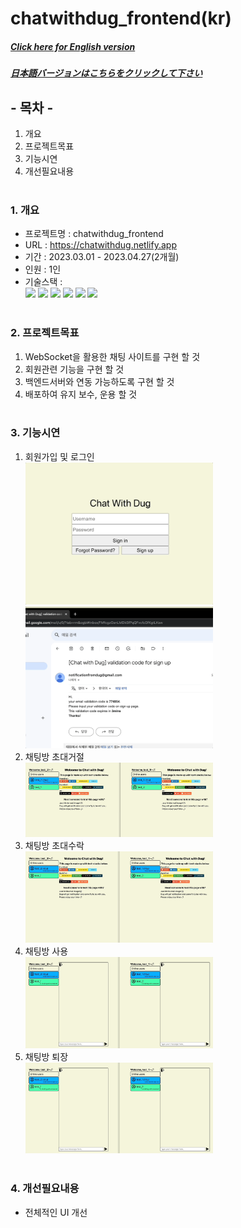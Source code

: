 # chatwithdug_frontend(kr)

##### [Click here for English version](README_EN.md)

##### [日本語バージョンはこちらをクリックして下さい](README_JP.md)

## - 목차 -

1. 개요
2. 프로젝트목표
3. 기능시연
4. 개선필요내용
   </br>
   </br>

### 1. 개요

- 프로젝트명 : chatwithdug_frontend
- URL : https://chatwithdug.netlify.app
- 기간 : 2023.03.01 - 2023.04.27(2개월)
- 인원 : 1인
- 기술스택 : </br>
  <img src="https://img.shields.io/badge/HTML5-E34F26?style=for-the-badge&logo=HTML5&logoColor=white">
  <img src="https://img.shields.io/badge/CSS3-1572B6?style=for-the-badge&logo=CSS3&logoColor=white">
  <img src="https://img.shields.io/badge/Javascript-F7DF1E?style=for-the-badge&logo=Javascript&logoColor=white">
  <img src="https://img.shields.io/badge/socket.io-010101?style=for-the-badge&logo=socketdotio&logoColor=white">
  <img src="https://img.shields.io/badge/React-61DAFB?style=for-the-badge&logo=react&logoColor=white">
  <img src="https://img.shields.io/badge/Git-F05032?style=for-the-badge&logo=Git&logoColor=white">
  </br>
  </br>

### 2. 프로젝트목표

1. WebSocket을 활용한 채팅 사이트를 구현 할 것
2. 회원관련 기능을 구현 할 것
3. 백엔드서버와 연동 가능하도록 구현 할 것
4. 배포하여 유지 보수, 운용 할 것
   </br>
   </br>

### 3. 기능시연 </br>

1. 회원가입 및 로그인</br>
   <img src='./src/images/signup1.gif' width=300px>
   <img src='./src/images/signup2.gif' width=300px>
2. 채팅방 초대거절</br>
   <img src='./src/images/inviteDeny.gif' width=300px>
3. 채팅방 초대수락</br>
   <img src='./src/images/inviteAccept.gif' width=300px>
4. 채팅방 사용</br>
   <img src='./src/images/room.gif' width=300px>
5. 채팅방 퇴장</br>
   <img src='./src/images/leaveRoom.gif' width=300px>
   </br>
   </br>

### 4. 개선필요내용

- 전체적인 UI 개선
